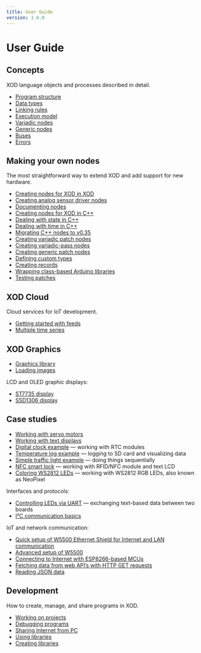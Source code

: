 ```yaml
---
title: User Guide
version: 1.6.0
---
```


# User Guide

## Concepts

XOD language objects and processes described in detail.

- [Program structure](./program-structure/)
- [Data types](./data-types/)
- [Linking rules](./linking-rules/)
- [Execution model](./execution-model/)
- [Variadic nodes](./variadics/)
- [Generic nodes](./generics/)
- [Buses](./buses/)
- [Errors](./errors/)

## Making your own nodes

The most straightforward way to extend XOD and add support for new hardware.

- [Creating nodes for XOD in XOD](./nodes-for-xod-in-xod/)
- [Creating analog sensor driver nodes](./analog-sensor-node/)
- [Documenting nodes](./documenting-nodes/)
- [Creating nodes for XOD in C++](./nodes-for-xod-in-cpp/)
- [Dealing with state in C++](./cpp-state/)
- [Dealing with time in C++](./cpp-time/)
- [Migrating C++ nodes to v0.35](./migrating-to-v035/)
- [Creating variadic patch nodes](./creating-variadics/)
- [Creating variadic-pass nodes](./variadic-pass/)
- [Creating generic patch nodes](./creating-generics/)
- [Defining custom types](./custom-types/)
- [Creating records](./records/)
- [Wrapping class-based Arduino libraries](./wrapping-arduino-libraries/)
- [Testing patches](./testing-patches/)

## XOD Cloud

Cloud services for IoT development.

- [Getting started with feeds](./getting-started-with-feeds/)
- [Multiple time series](./multiple-time-series/)

## XOD Graphics

- [Graphics library](./graphics-library/)
- [Loading images](./graphics-images/)

LCD and OLED graphic displays:

- [ST7735 display](./st7735-display/)
- [SSD1306 display](./ssd1306-display/)

## Case studies

- [Working with servo motors](./servo/)
- [Working with text displays](./text-lcd/)
- [Digital clock example](./rtc-example/) — working with RTC modules
- [Temperature log example](./sd-log-example/) — logging to SD card and visualizing data
- [Simple traffic light example](./simple-traffic-light/) — doing things sequentially
- [NFC smart lock](./nfc-lock-example/) — working with RFID/NFC module and text LCD
- [Coloring WS2812 LEDs](./ws2812-neopixel/) — working with WS2812 RGB LEDs, also known as NeoPixel

Interfaces and protocols:

- [Controlling LEDs via UART](./uart-led-control) — exchanging text-based data between two boards
- [I²C communication basics](./i2c/)

IoT and network communication:

- [Quick setup of W5500 Ethernet Shield for Internet and LAN communication](./w5500-connect/)
- [Advanced setup of W5500](./w5500-advanced/)
- [Connecting to Internet with ESP8266-based MCUs](./esp8266-connect/)
- [Fetching data from web API’s with HTTP GET requests](./http-get/)
- [Reading JSON data](./reading-json-data/)

<a name="projects-and-libraries"><!-- Old anchor name --></a>

## Development

How to create, manage, and share programs in XOD.

- [Working on projects](./projects/)
- [Debugging programs](./debugging/)
- [Sharing Internet from PC](./tethering-inet/)
- [Using libraries](./using-libraries/)
- [Creating libraries](./creating-libraries/)
